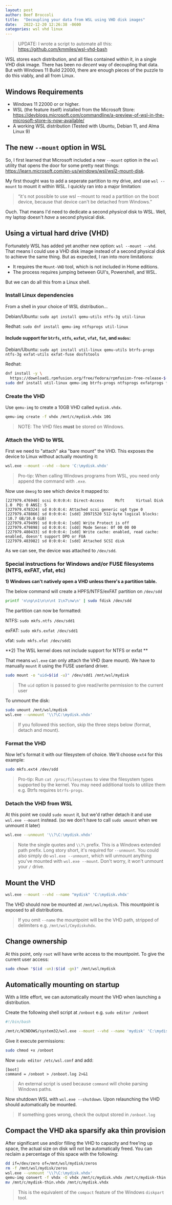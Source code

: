 ```yaml
---
layout: post
author: Beef Broccoli
title:  "Decoupling your data from WSL using VHD disk images"
date:   2022-12-20 12:26:38 -0600
categories: wsl vhd linux
---
```


> UPDATE: I wrote a script to automate all this: <https://github.com/kmmiles/wsl-vhd-bash>

WSL stores each distribution, and all files contained within it, in a single VHD disk image. There has been no *decent* way of decoupling that data. But with Windows 11 Build 22000, there are enough pieces of the puzzle to do this viably, and all from Linux.

## Windows Requirements

 - Windows 11 22000 or or higher.
 - WSL (the feature itself) installed from the Microsoft Store: <https://devblogs.microsoft.com/commandline/a-preview-of-wsl-in-the-microsoft-store-is-now-available/>
 - A working WSL distribution (Tested with Ubuntu, Debian 11, and Alma Linux 9)

## The new `--mount` option in WSL

So, I first learned that Microsoft included a new `--mount` option in the `wsl` utility that opens the door for some pretty neat things: <https://learn.microsoft.com/en-us/windows/wsl/wsl2-mount-disk>. 

My first thought was to add a seperate partition to my drive, and use `wsl --mount` to mount it within WSL.
I quickly ran into a major limitation:

> “it's not possible to use wsl --mount to read a partition on the boot device, because that device can't be detached from Windows.”

Ouch. That means I'd need to dedicate a second *physical* disk to WSL. Well, my laptop doesn't *have* a second physical disk.

## Using a virtual hard drive (VHD)

Fortunately WSL has added yet another new option: `wsl --mount --vhd`. That means I could use a VHD disk image instead of a second physical disk to achieve the same thing. But as expected, I ran into more limitations:

  - It requires the `Mount-VHD` tool, which is not included in Home editions.
  - The process requires jumping between GUI's, Powershell, and WSL.

But we can do all this from a Linux shell.

### Install Linux dependencies

From a shell in your choice of WSL distribution...

Debian/Ubuntu: `sudo apt install qemu-utils ntfs-3g util-linux`

Redhat: `sudo dnf install qemu-img ntfsprogs util-linux`

#### Include support for `btrfs`, `ntfs`, `exfat`, `vfat`, `fat`, and `msdos`: 

Debian/Ubuntu: `sudo apt install util-linux qemu-utils btrfs-progs ntfs-3g exfat-utils exfat-fuse dosfstools`

Redhat: 
```bash
dnf install -y \
  https://download1.rpmfusion.org/free/fedora/rpmfusion-free-release-$(rpm -E %fedora).noarch.rpm
sudo dnf install util-linux qemu-img btrfs-progs ntfsprogs exfatprogs fuse-exfat dosfstools
```

### Create the VHD

Use `qemu-img` to create a 10GB VHD called `mydisk.vhdx`.


```bash
qemu-img create -f vhdx /mnt/c/mydisk.vhdx 10G
```

> NOTE: The VHD files **must** be stored on Windows.

### Attach the VHD to WSL

First we need to "attach" aka "bare mount" the VHD. This exposes the device to Linux without actually mounting it:

```bash
wsl.exe --mount --vhd --bare 'C:\mydisk.vhdx'
```

> Pro-tip: When calling Windows programs from WSL, you need only append the command with `.exe`.

Now use `dmesg` to see which device it mapped to:

```
[227979.476940] scsi 0:0:0:4: Direct-Access     Msft     Virtual Disk     1.0  PQ: 0 ANSI: 5
[227979.478324] sd 0:0:0:4: Attached scsi generic sg4 type 0
[227979.478866] sd 0:0:0:4: [sdd] 20971520 512-byte logical blocks: (10.7 GB/10.0 GiB)
[227979.479499] sd 0:0:0:4: [sdd] Write Protect is off
[227979.479898] sd 0:0:0:4: [sdd] Mode Sense: 0f 00 00 00
[227979.480433] sd 0:0:0:4: [sdd] Write cache: enabled, read cache: enabled, doesn't support DPO or FUA
[227979.483982] sd 0:0:0:4: [sdd] Attached SCSI disk
```

As we can see, the device was attached to `/dev/sdd`.

### Special instructions for Windows and/or FUSE filesystems (NTFS, exFAT, vfat, etc)

**1) Windows can't natively open a VHD unless there's a partition table.**

The below command will create a HPFS/NTFS/exFAT partition on `/dev/sdd`

```bash
printf 'n\np\n1\n\n\nt 1\n7\nw\n' | sudo fdisk /dev/sdd
```

The partition can now be formatted: 

NTFS: `sudo mkfs.ntfs /dev/sdd1`

exFAT: `sudo mkfs.exfat /dev/sdd1`

vfat: `sudo mkfs.vfat /dev/sdd1`

**2) The WSL kernel does not include support for NTFS or exfat **

That means `wsl.exe` can only attach the VHD (bare mount). We have to manually `mount` it using the FUSE userland driver.

```bash
sudo mount -o "uid=$(id -u)" /dev/sdd1 /mnt/wsl/mydisk
```

> The `uid` option is passed to give read/write permission to the current user

To unmount the disk:

```bash
sudo umount /mnt/wsl/mydisk
wsl.exe --unmount '\\?\C:\mydisk.vhdx'
```

> If you followed this section, skip the three steps below (format, detach and mount).

### Format the VHD

Now let's format it with our filesystem of choice. We'll choose `ext4` for this example: 

```bash
sudo mkfs.ext4 /dev/sdd
```

> Pro-tip: Run `cat /proc/filesystems` to view the filesystem types supported by the kernel.
> You may need additional tools to utilize them e.g. Btrfs requires `btrfs-progs`.

### Detach the VHD from WSL

At this point we could `sudo mount` it, but we'd rather detach it and use `wsl.exe --mount` instead.
(so we don't have to call `sudo umount` when we unmount it later)

```bash
wsl.exe --unmount '\\?\C:\mydisk.vhdx'
```

> Note the single quotes and `\\?\` prefix. This is a Windows extended path prefix. Long story short, it's required for `--unmount`.
> You could also simply do `wsl.exe --unmount`, which will unmount anything you've mounted with `wsl.exe --mount`. Don't worry, it won't unmount your `/` drive.

## Mount the VHD

```bash
wsl.exe --mount --vhd --name "mydisk" 'C:\mydisk.vhdx'
```

The VHD should now be mounted at `/mnt/wsl/mydisk`.
This mountpoint is exposed to all distributions.

> If you omit `--name` the mountpoint will be the VHD path, stripped of delimiters e.g. `/mnt/wsl/Cmydiskvhdx`.

## Change ownership 

At this point, only `root` will have write access to the mountpoint. To give the current user access:
```bash
sudo chown "$(id -un):$(id -gn)" /mnt/wsl/mydisk
```

## Automatically mounting on startup

With a little effort, we can automatically mount the VHD when launching a distribution.

Create the following shell script at `/onboot` e.g. `sudo editor /onboot`

```bash
#!/bin/bash

/mnt/c/WINDOWS/system32/wsl.exe --mount --vhd --name 'mydisk' 'C:\mydisk.vhdx'
```

Give it execute permissions:

```bash
sudo chmod +x /onboot
```

Now `sudo editor /etc/wsl.conf` and add:

```
[boot]
command = /onboot > /onboot.log 2>&1
```

> An external script is used because `command` will choke parsing Windows paths.

Now shutdown WSL with `wsl.exe --shutdown`. Upon relaunching the VHD should automatically be mounted.

> If something goes wrong, check the output stored in `/onboot.log` 

## Compact the VHD aka sparsify aka thin provision

After significant use and/or filling the VHD to capacity and free'ing up space, the actual size on disk
will not be automatically freed. You can reclaim a percentage of this space with the following:

```bash
dd if=/dev/zero of=/mnt/wsl/mydisk/zeros
rm -f /mnt/wsl/mydisk/zeros
wsl.exe --unmount '\\?\C:\mydisk.vhdx'
qemu-img convert -f vhdx -O vhdx /mnt/c/mydisk.vhdx /mnt/c/mydisk-thin.vhdx
mv /mnt/c/mydisk-thin.vhdx /mnt/c/mydisk.vhdx
```

> This is the equivalent of the `compact` feature of the Windows `diskpart` tool.
